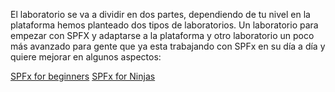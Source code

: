 El laboratorio se va a dividir en dos partes, dependiendo de tu nivel en la plataforma hemos planteado dos tipos de laboratorios. Un laboratorio para empezar con SPFX y adaptarse a la plataforma y otro laboratorio un poco más avanzado para gente que ya esta trabajando con SPFx en su día a día y quiere mejorar en algunos aspectos:

[SPFx for beginners](./begin.md)
[SPFx for Ninjas](./ninja.md)
